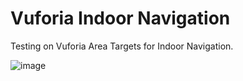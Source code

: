 # Vuforia Indoor Navigation
Testing on Vuforia Area Targets for Indoor Navigation.

![image](https://github.com/MinasKatsiokalis/VuforiaAreaTargets/assets/9119948/6c458856-6da6-42de-ab63-14094531f2f7)
